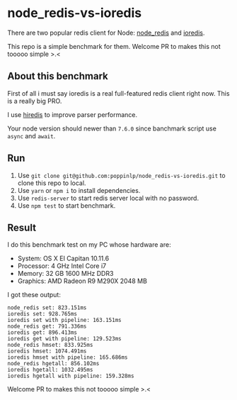 # node\_redis-vs-ioredis

There are two popular redis client for Node: [node\_redis](https://github.com/NodeRedis/node_redis) and [ioredis](https://github.com/luin/ioredis).

This repo is a simple benchmark for them. Welcome PR to makes this not tooooo simple >.<

## About this benchmark

First of all i must say ioredis is a real full-featured redis client right now. This is a really big PRO.

I use [hiredis](https://github.com/redis/hiredis) to improve parser performance.

Your node version should newer than `7.6.0` since banchmark script use `async` and `await`.

## Run

1. Use `git clone git@github.com:poppinlp/node_redis-vs-ioredis.git` to clone this repo to local.
1. Use `yarn` or `npm i` to install dependencies.
1. Use `redis-server` to start redis server local with no password.
1. Use `npm test` to start benchmark.

## Result

I do this benchmark test on my PC whose hardware are:

- System: OS X EI Capitan 10.11.6
- Processor: 4 GHz Intel Core i7
- Memory: 32 GB 1600 MHz DDR3
- Graphics: AMD Radeon R9 M290X 2048 MB

I got these output:

```
node_redis set: 823.151ms
ioredis set: 928.765ms
ioredis set with pipeline: 163.151ms
node_redis get: 791.336ms
ioredis get: 896.413ms
ioredis get with pipeline: 129.523ms
node_redis hmset: 833.925ms
ioredis hmset: 1074.491ms
ioredis hmset with pipeline: 165.686ms
node_redis hgetall: 856.102ms
ioredis hgetall: 1032.495ms
ioredis hgetall with pipeline: 159.328ms
```

Welcome PR to makes this not tooooo simple >.<